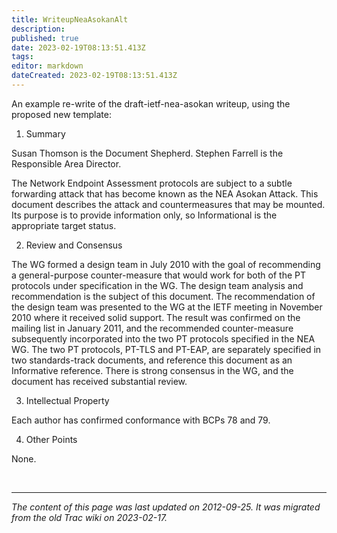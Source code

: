 ```yaml
---
title: WriteupNeaAsokanAlt
description: 
published: true
date: 2023-02-19T08:13:51.413Z
tags: 
editor: markdown
dateCreated: 2023-02-19T08:13:51.413Z
---
```


 An example re-write of the draft-ietf-nea-asokan writeup, using the proposed new template:

 1.  Summary 

Susan Thomson is the Document Shepherd. Stephen Farrell is the Responsible Area Director.

The Network Endpoint Assessment protocols are subject to a subtle forwarding attack that has become known as the NEA Asokan Attack. This document describes the attack and countermeasures that may be mounted. Its purpose is to provide information only, so Informational is the appropriate target status.

 2.  Review and Consensus 

The WG formed a design team in July 2010 with the goal of recommending a general-purpose counter-measure that would work for both of the PT protocols under specification in the WG. The design team analysis and recommendation is the subject of this document. The recommendation of the design team was presented to the WG at the IETF meeting in November 2010 where it received solid support. The result was confirmed on the mailing list in January 2011, and the recommended counter-measure subsequently incorporated into the two PT protocols specified in the NEA WG. The two PT protocols, PT-TLS and PT-EAP, are separately specified in two standards-track documents, and reference this document as an Informative reference. There is strong consensus in the WG, and the document has received substantial review.

3.   Intellectual Property 

Each author has confirmed conformance with BCPs 78 and 79.

 4.  Other Points 

None.


&nbsp;
&nbsp;
&nbsp;

---

*The content of this page was last updated on 2012-09-25. It was migrated from the old Trac wiki on 2023-02-17.*